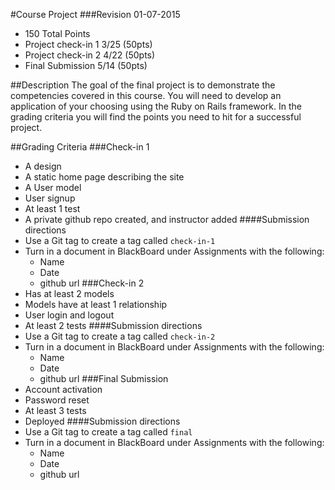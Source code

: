 #Course Project
###Revision 01-07-2015 
* 150 Total Points
* Project check-in 1 3/25 (50pts)
* Project check-in 2 4/22 (50pts)
* Final Submission 5/14 (50pts)

##Description
The goal of the final project is to demonstrate the competencies covered in this course.  You will need to develop an application of your choosing using the Ruby on Rails framework.  In the grading criteria you will find the points you need to hit for a successful project.

##Grading Criteria
###Check-in 1
* A design
* A static home page describing the site
* A User model
* User signup
* At least 1 test
* A private github repo created, and instructor added
####Submission directions
* Use a Git tag to create a tag called ```check-in-1``` 
* Turn in a document in BlackBoard under Assignments with the following:
  * Name
  * Date
  * github url
###Check-in 2
* Has at least 2 models
* Models have at least 1 relationship
* User login and logout
* At least 2 tests
####Submission directions
* Use a Git tag to create a tag called ```check-in-2``` 
* Turn in a document in BlackBoard under Assignments with the following:
  * Name
  * Date
  * github url
###Final Submission
* Account activation
* Password reset
* At least 3 tests
* Deployed
####Submission directions
* Use a Git tag to create a tag called ```final``` 
* Turn in a document in BlackBoard under Assignments with the following:
  * Name
  * Date
  * github url
